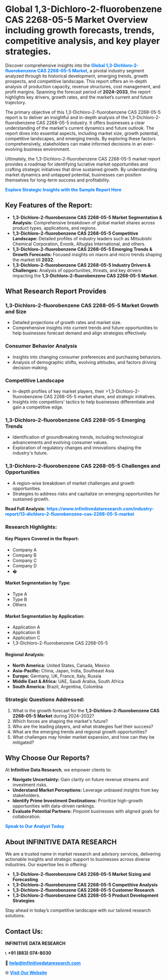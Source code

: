 <h1>Global 1,3-Dichloro-2-fluorobenzene CAS 2268-05-5 Market Overview including growth forecasts, trends, competitive analysis, and key player strategies.</h1>
<p>
Discover comprehensive insights into the 
<a href="https://www.infinitivedataresearch.com/industry-report/13-dichloro-2-fluorobenzene-cas-2268-05-5-market" rel="dofollow" style="color: #007BFF; text-decoration: none;"><strong>Global 1,3-Dichloro-2-fluorobenzene CAS 2268-05-5 Market</strong></a>, a pivotal industry segment analyzed through its historical development, emerging trends, growth prospects, and competitive landscape. This report offers an in-depth analysis of production capacity, revenue structures, cost management, and profit margins. Spanning the forecast period of <strong>2024–2033</strong>, the report highlights key drivers, growth rates, and the market’s current and future trajectory.
</p>
<p>
The primary objective of this 1,3-Dichloro-2-fluorobenzene CAS 2268-05-5 report is to deliver an insightful and in-depth analysis of the 1,3-Dichloro-2-fluorobenzene CAS 2268-05-5 industry. It offers businesses a clear understanding of the market's current dynamics and future outlook. The report dives into essential aspects, including market size, growth potential, competitive landscapes, and emerging trends. By exploring these factors comprehensively, stakeholders can make informed decisions in an ever-evolving business environment.
</p>
<p>
Ultimately, the 1,3-Dichloro-2-fluorobenzene CAS 2268-05-5 market report provides a roadmap for identifying lucrative market opportunities and crafting strategic initiatives that drive sustained growth. By understanding market dynamics and untapped potential, businesses can position themselves for long-term success and profitability.
</p>
<p>
<a href="https://www.infinitivedataresearch.com/request-sample/reportId=107368" style="color: #007BFF; text-decoration: none;"><strong>Explore Strategic Insights with the Sample Report Here</strong></a>
</p>

<h2>Key Features of the Report:</h2>
<ul>
<li><strong>1,3-Dichloro-2-fluorobenzene CAS 2268-05-5 Market Segmentation & Analysis:</strong> Comprehensive breakdown of global market shares across product types, applications, and regions.</li>
<li><strong>1,3-Dichloro-2-fluorobenzene CAS 2268-05-5 Competitive Landscape:</strong> Detailed profiles of industry leaders such as Mitsubishi Chemical Corporation, Evonik, Altuglas International, and others.</li>
<li><strong>1,3-Dichloro-2-fluorobenzene CAS 2268-05-5 Emerging Trends & Growth Forecasts:</strong> Focused insights on macro and micro trends shaping the market till <strong>2032</strong>.</li>
<li><strong>1,3-Dichloro-2-fluorobenzene CAS 2268-05-5 Industry Drivers & Challenges:</strong> Analysis of opportunities, threats, and key drivers impacting the <strong>1,3-Dichloro-2-fluorobenzene CAS 2268-05-5 Market</strong>.</li>
</ul>

<h2>What Research Report Provides</h2>
<h3>1,3-Dichloro-2-fluorobenzene CAS 2268-05-5 Market Growth and Size</h3>
<ul>
<li>Detailed projections of growth rates and market size.</li>
<li>Comprehensive insights into current trends and future opportunities to help businesses forecast demand and align strategies effectively.</li>
</ul>

<h3>Consumer Behavior Analysis</h3>
<ul>
<li>Insights into changing consumer preferences and purchasing behaviors.</li>
<li>Analysis of demographic shifts, evolving attitudes, and factors driving decision-making.</li>
</ul>

<h3>Competitive Landscape</h3>
<ul>
<li>In-depth profiles of key market players, their >1,3-Dichloro-2-fluorobenzene CAS 2268-05-5 market share, and strategic initiatives.</li>
<li>Insights into competitors' tactics to help businesses differentiate and gain a competitive edge.</li>
</ul>

<h3>1,3-Dichloro-2-fluorobenzene CAS 2268-05-5 Emerging Trends</h3>
<ul>
<li>Identification of groundbreaking trends, including technological advancements and evolving consumer values.</li>
<li>Exploration of regulatory changes and innovations shaping the industry's future.</li>
</ul>

<h3>1,3-Dichloro-2-fluorobenzene CAS 2268-05-5 Challenges and Opportunities</h3>
<ul>
<li>A region-wise breakdown of market challenges and growth opportunities.</li>
<li>Strategies to address risks and capitalize on emerging opportunities for sustained growth.</li>
</ul>
<p><strong>Read Full Analysis:</strong> <a href="https://www.infinitivedataresearch.com/industry-report/13-dichloro-2-fluorobenzene-cas-2268-05-5-market" rel="dofollow" style="color: #007BFF; text-decoration: none;"><strong>https://www.infinitivedataresearch.com/industry-report/13-dichloro-2-fluorobenzene-cas-2268-05-5-market</strong></a></p>
<h3>Research Highlights:</h3>
<h4>Key Players Covered in the Report:</h4>
<ul><li>Company A</li><li>Company B</li><li>Company C</li><li>Company D</li><li>�</li></ul>
<h4>Market Segmentation by Type:</h4>
<ul><li>Type A</li><li>Type B</li><li>Others</li></ul>
<h4>Market Segmentation by Application:</h4>
<ul><li>Application A</li><li>Application B</li><li>Application C</li><li>1,3-Dichloro-2-fluorobenzene CAS 2268-05-5</li></ul>

<h4>Regional Analysis:</h4>
<ul>
<li><strong>North America:</strong> United States, Canada, Mexico</li>
<li><strong>Asia-Pacific:</strong> China, Japan, India, Southeast Asia</li>
<li><strong>Europe:</strong> Germany, UK, France, Italy, Russia</li>
<li><strong>Middle East & Africa:</strong> UAE, Saudi Arabia, South Africa</li>
<li><strong>South America:</strong> Brazil, Argentina, Colombia</li>
</ul>

<h3>Strategic Questions Addressed:</h3>
<ol>
<li>What is the growth forecast for the <strong>1,3-Dichloro-2-fluorobenzene CAS 2268-05-5 Market</strong> during 2024–2032?</li>
<li>Which forces are shaping the market's future?</li>
<li>Who are the leading players, and what strategies fuel their success?</li>
<li>What are the emerging trends and regional growth opportunities?</li>
<li>What challenges may hinder market expansion, and how can they be mitigated?</li>
</ol>

<h2>Why Choose Our Reports?</h2>
<p>At <strong>Infinitive Data Research</strong>, we empower clients to:</p>
<ul>
<li><strong>Navigate Uncertainty:</strong> Gain clarity on future revenue streams and investment risks.</li>
<li><strong>Understand Market Perceptions:</strong> Leverage unbiased insights from key stakeholders.</li>
<li><strong>Identify Prime Investment Destinations:</strong> Prioritize high-growth opportunities with data-driven rankings.</li>
<li><strong>Evaluate Potential Partners:</strong> Pinpoint businesses with aligned goals for collaboration.</li>
</ul>
<p><a href="https://www.infinitivedataresearch.com/industry-report/13-dichloro-2-fluorobenzene-cas-2268-05-5-market" rel="dofollow" style="color: #007BFF; text-decoration: none;"><strong>Speak to Our Analyst Today</strong></a></p>

<h2>About INFINITIVE DATA RESEARCH</h2>
<p>We are a trusted name in market research and advisory services, delivering actionable insights and strategic support to businesses across diverse industries. Our expertise lies in offering:</p>
<ul>
<li><strong>1,3-Dichloro-2-fluorobenzene CAS 2268-05-5 Market Sizing and Forecasting</strong></li>
<li><strong>1,3-Dichloro-2-fluorobenzene CAS 2268-05-5 Competitive Analysis</strong></li>
<li><strong>1,3-Dichloro-2-fluorobenzene CAS 2268-05-5 Customer Research</strong></li>
<li><strong>1,3-Dichloro-2-fluorobenzene CAS 2268-05-5 Product Development Strategies</strong></li>
</ul>
<p>Stay ahead in today’s competitive landscape with our tailored research solutions.</p>

<h2>Contact Us:</h2>
<p><strong>INFINITIVE DATA RESEARCH</strong></p>
<p>📞 <strong>+91 (883) 074-8030</strong></p>
<p>📧 <strong><a href="mailto:help@infinitivedataresearch.com" style="color: #007BFF;">help@infinitivedataresearch.com</a></strong></p>
<p>🌐 <strong><a href="https://www.infinitivedataresearch.com" rel="dofollow" style="color: #007BFF;">Visit Our Website</a></strong></p>